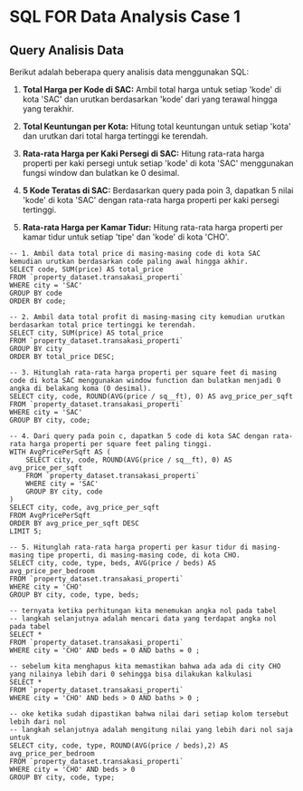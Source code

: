 
# SQL FOR Data Analysis Case 1
## Query Analisis Data

Berikut adalah beberapa query analisis data menggunakan SQL:

1. **Total Harga per Kode di SAC:** Ambil total harga untuk setiap 'kode' di kota 'SAC' dan urutkan berdasarkan 'kode' dari yang terawal hingga yang terakhir.

2. **Total Keuntungan per Kota:** Hitung total keuntungan untuk setiap 'kota' dan urutkan dari total harga tertinggi ke terendah.

3. **Rata-rata Harga per Kaki Persegi di SAC:** Hitung rata-rata harga properti per kaki persegi untuk setiap 'kode' di kota 'SAC' menggunakan fungsi window dan bulatkan ke 0 desimal.

4. **5 Kode Teratas di SAC:** Berdasarkan query pada poin 3, dapatkan 5 nilai 'kode' di kota 'SAC' dengan rata-rata harga properti per kaki persegi tertinggi.

5. **Rata-rata Harga per Kamar Tidur:** Hitung rata-rata harga properti per kamar tidur untuk setiap 'tipe' dan 'kode' di kota 'CHO'.


```(r)
-- 1. Ambil data total price di masing-masing code di kota SAC kemudian urutkan berdasarkan code paling awal hingga akhir.
SELECT code, SUM(price) AS total_price
FROM `property_dataset.transakasi_properti`
WHERE city = 'SAC'
GROUP BY code
ORDER BY code;

-- 2. Ambil data total profit di masing-masing city kemudian urutkan berdasarkan total price tertinggi ke terendah.
SELECT city, SUM(price) AS total_price
FROM `property_dataset.transakasi_properti`
GROUP BY city
ORDER BY total_price DESC;

-- 3. Hitunglah rata-rata harga properti per square feet di masing code di kota SAC menggunakan window function dan bulatkan menjadi 0 angka di belakang koma (0 desimal).
SELECT city, code, ROUND(AVG(price / sq__ft), 0) AS avg_price_per_sqft
FROM `property_dataset.transakasi_properti`
WHERE city = 'SAC'
GROUP BY city, code;

-- 4. Dari query pada poin c, dapatkan 5 code di kota SAC dengan rata-rata harga properti per square feet paling tinggi.
WITH AvgPricePerSqft AS (
    SELECT city, code, ROUND(AVG(price / sq__ft), 0) AS avg_price_per_sqft
    FROM `property_dataset.transakasi_properti`
    WHERE city = 'SAC'
    GROUP BY city, code
)
SELECT city, code, avg_price_per_sqft
FROM AvgPricePerSqft
ORDER BY avg_price_per_sqft DESC
LIMIT 5;

-- 5. Hitunglah rata-rata harga properti per kasur tidur di masing-masing tipe properti, di masing-masing code, di kota CHO.
SELECT city, code, type, beds, AVG(price / beds) AS avg_price_per_bedroom
FROM `property_dataset.transakasi_properti`
WHERE city = 'CHO'
GROUP BY city, code, type, beds;

-- ternyata ketika perhitungan kita menemukan angka nol pada tabel
-- langkah selanjutnya adalah mencari data yang terdapat angka nol pada tabel
SELECT *
FROM `property_dataset.transakasi_properti`
WHERE city = 'CHO' AND beds = 0 AND baths = 0 ;

-- sebelum kita menghapus kita memastikan bahwa ada ada di city CHO yang nilainya lebih dari 0 sehingga bisa dilakukan kalkulasi
SELECT *
FROM `property_dataset.transakasi_properti`
WHERE city = 'CHO' AND beds > 0 AND baths > 0 ;

-- oke ketika sudah dipastikan bahwa nilai dari setiap kolom tersebut lebih dari nol
-- langkah selanjutnya adalah mengitung nilai yang lebih dari nol saja untuk 
SELECT city, code, type, ROUND(AVG(price / beds),2) AS avg_price_per_bedroom
FROM `property_dataset.transakasi_properti`
WHERE city = 'CHO' AND beds > 0
GROUP BY city, code, type;
```

